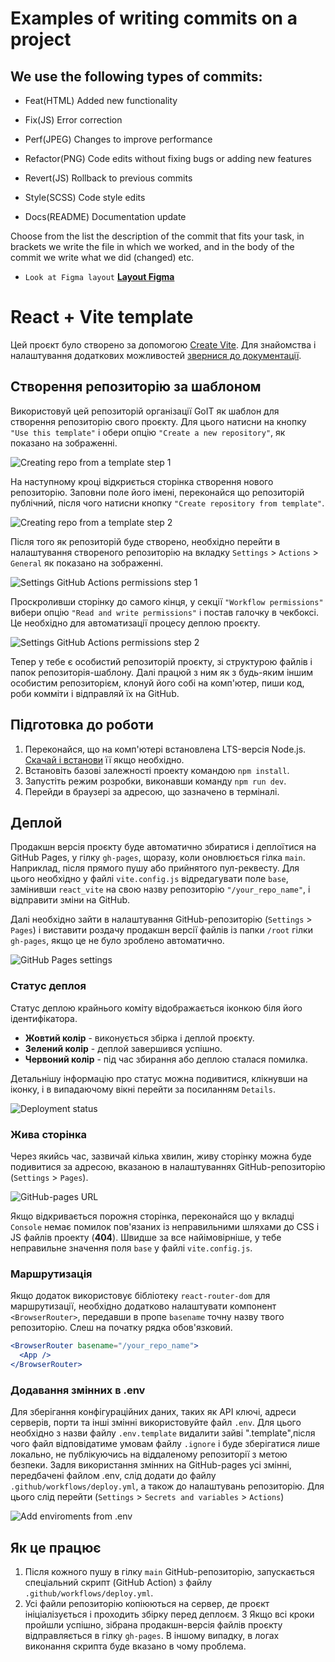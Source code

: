 # Examples of writing commits on a project

## We use the following types of commits:

- Feat(HTML) Added new functionality

- Fix(JS) Error correction

- Perf(JPEG) Changes to improve performance

- Refactor(PNG) Code edits without fixing bugs or adding new features

- Revert(JS) Rollback to previous commits

- Style(SCSS) Code style edits

- Docs(README) Documentation update

Choose from the list the description of the commit that fits your task, in
brackets we write the file in which we worked, and in the body of the commit we
write what we did (changed) etc.

- `Look at Figma layout`
  [**Layout Figma**](https://www.figma.com/file/FHAaMcWwZCDbzWPlowFhEf/Power-Pulse?type=design&node-id=0-1&mode=design)

# React + Vite template

Цей проєкт було створено за допомогою [Create Vite](https://vitejs.dev/). Для
знайомства і налаштування додаткових можливостей
[звернися до документації](https://vitejs.dev/guide/).

## Створення репозиторію за шаблоном

Використовуй цей репозиторій організації GoIT як шаблон для створення
репозиторію свого проєкту. Для цього натисни на кнопку `"Use this template"` і
обери опцію `"Create a new repository"`, як показано на зображенні.

![Creating repo from a template step 1](./src/assets/template-step-1.png)

На наступному кроці відкриється сторінка створення нового репозиторію. Заповни
поле його імені, переконайся що репозиторій публічний, після чого натисни кнопку
`"Create repository from template"`.

![Creating repo from a template step 2](./src/assets/template-step-2.png)

Після того як репозиторій буде створено, необхідно перейти в налаштування
створеного репозиторію на вкладку `Settings` > `Actions` > `General` як показано
на зображенні.

![Settings GitHub Actions permissions step 1](./src/assets/gh-actions-perm-1.png)

Проскроливши сторінку до самого кінця, у секції `"Workflow permissions"` вибери
опцію `"Read and write permissions"` і постав галочку в чекбоксі. Це необхідно
для автоматизації процесу деплою проєкту.

![Settings GitHub Actions permissions step 2](./src/assets/gh-actions-perm-2.png)

Тепер у тебе є особистий репозиторій проєкту, зі структурою файлів і папок
репозиторія-шаблону. Далі працюй з ним як з будь-яким іншим особистим
репозиторієм, клонуй його собі на комп'ютер, пиши код, роби комміти і відправляй
їх на GitHub.

## Підготовка до роботи

1. Переконайся, що на комп'ютері встановлена LTS-версія Node.js.
   [Скачай і встанови](https://nodejs.org/en/) її якщо необхідно.
2. Встановіть базові залежності проекту командою `npm install`.
3. Запустіть режим розробки, виконавши команду `npm run dev`.
4. Перейди в браузері за адресою, що зазначено в терміналі.

## Деплой

Продакшн версія проєкту буде автоматично збиратися і деплоїтися на GitHub Pages,
у гілку `gh-pages`, щоразу, коли оновлюється гілка `main`. Наприклад, після
прямого пушу або прийнятого пул-реквесту. Для цього необхідно у файлі
`vite.config.js` відредагувати поле `base`, замінивши `react_vite` на свою назву
репозиторію `"/your_repo_name"`, і відправити зміни на GitHub.

Далі необхідно зайти в налаштування GitHub-репозиторію (`Settings` > `Pages`) і
виставити роздачу продакшн версії файлів із папки `/root` гілки `gh-pages`, якщо
це не було зроблено автоматично.

![GitHub Pages settings](./src/assets/repo-settings.png)

### Статус деплоя

Статус деплою крайнього коміту відображається іконкою біля його ідентифікатора.

- **Жовтий колір** - виконується збірка і деплой проєкту.
- **Зелений колір** - деплой завершився успішно.
- **Червоний колір** - під час збирання або деплою сталася помилка.

Детальнішу інформацію про статус можна подивитися, клікнувши на іконку, і в
випадаючому вікні перейти за посиланням `Details`.

![Deployment status](./src/assets/deploy-status.png)

### Жива сторінка

Через якийсь час, зазвичай кілька хвилин, живу сторінку можна буде подивитися за
адресою, вказаною в налаштуваннях GitHub-репозиторію (`Settings` > `Pages`).

![GitHub-pages URL](./src/assets/gh-pages-url.png)

Якщо відкривається порожня сторінка, переконайся що у вкладці `Console` немає
помилок пов'язаних із неправильними шляхами до CSS і JS файлів проекту
(**404**). Швидше за все найімовірніше, у тебе неправильне значення поля `base`
у файлі `vite.config.js`.

### Маршрутизація

Якщо додаток використовує бібліотеку `react-router-dom` для маршрутизації,
необхідно додатково налаштувати компонент `<BrowserRouter>`, передавши в пропе
`basename` точну назву твого репозиторію. Слеш на початку рядка обов'язковий.

```jsx
<BrowserRouter basename="/your_repo_name">
  <App />
</BrowserRouter>
```

### Додавання змінних в .env

Для зберігання конфігураційних даних, таких як API ключі, адреси серверів, порти
та інші змінні використовуйте файл `.env`. Для цього необхідно з назви файлу
`.env.template` видалити зайві ".template",після чого файл відповідатиме умовам
файлу `.ignore` і буде зберігатися лише локально, не публікуючись на віддаленому
репозиторії з метою безпеки. Задля використання змінних на GitHub-pages усі
змінні, передбачені файлом .env, слід додати до файлу
`.github/workflows/deploy.yml`, а також до налаштувань репозиторію. Для цього
слід перейти (`Settings` > `Secrets and variables` > `Actions`)

![Add enviroments from .env](./src/assets/secrets.png)

## Як це працює

1. Після кожного пушу в гілку `main` GitHub-репозиторію, запускається
   спеціальний скрипт (GitHub Action) з файлу `.github/workflows/deploy.yml`.
2. Усі файли репозиторію копіюються на сервер, де проєкт ініціалізується і
   проходить збірку перед деплоєм. 3 Якщо всі кроки пройшли успішно, зібрана
   продакшн-версія файлів проєкту відправляється в гілку `gh-pages`. В іншому
   випадку, в логах виконання скрипта буде вказано в чому проблема.
